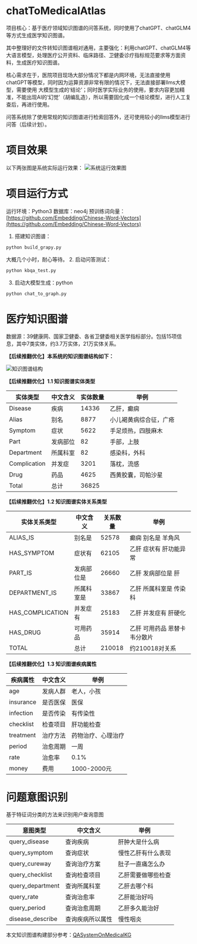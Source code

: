 # chatToMedicalAtlas

项目核心：基于医疗领域知识图谱的问答系统，同时使用了chatGPT、chatGLM4等方式生成医学知识图谱。

其中整理好的文件转知识图谱相对通用，主要强化：利用chatGPT、chatGLM4等大语言模型，处理医疗公开资料、临床路径、卫健委诊疗指标规范要求等方面资料，生成医疗知识图谱。

核心需求在于，医院项目现场大部分情况下都是内网环境，无法直接使用chatGPT等模型，同时因为运算资源非常有限的情况下，无法直接部署llms大模型，需要使用
大模型生成的‘结论’；同时医学实际业务的使用，要求内容更加精准，不能出现AI的‘幻觉’（胡编乱造），所以需要固化成一个结论模型，进行人工复查后，再进行使用。

问答系统除了使用常规的知识图谱进行检索回答外，还可使用较小的llms模型进行问答（后续计划）。


# 项目效果 #
以下两张图是系统实际运行效果：
![系统运行效果图](https://github.com/zhihao-chen/QASystemOnMedicalGraph/blob/master/img/%E6%95%88%E6%9E%9C%E5%9B%BE.png)

# 项目运行方式
运行环境：Python3
数据库：neo4j
预训练词向量：[https://github.com/Embedding/Chinese-Word-Vectors](https://github.com/Embedding/Chinese-Word-Vectors)

1. 搭建知识图谱：
```bash
python build_grapy.py
```
大概几个小时，耐心等待。
2. 启动问答测试：
```bash
python kbqa_test.py
```
3. 启动大模型生成：python 
```bash
python chat_to_graph.py
```

# 医疗知识图谱
数据源：39健康网、国家卫健委、各省卫健委相关医学指标部分。包括15项信息，其中7类实体，约3.7万实体，21万实体关系。

**【后续推翻优化】本系统的知识图谱结构如下：**

![知识图谱结构](https://github.com/zhihao-chen/QASystemOnMedicalGraph/blob/master/img/%E7%9F%A5%E8%AF%86%E5%9B%BE%E8%B0%B1.png)


**【后续推翻优化】1.1 知识图谱实体类型**

| 实体类型     | 中文含义 | 实体数量 | 举例                   |
| ------------ | -------- | -------- | ---------------------- |
| Disease      | 疾病     | 14336    | 乙肝，癫痫             |
| Alias        | 别名     | 8877     | 小儿褐黄病综合征，广疮 |
| Symptom      | 症状     | 5622     | 手足烦热，四肢麻木     |
| Part         | 发病部位 | 82       | 手部，上肢             |
| Department   | 所属科室 | 82       | 感染科，外科           |
| Complication | 并发症   | 3201     | 落枕，流感             |
| Drug         | 药品     | 4625     | 西黄胶囊，司帕沙星     |
| Total        | 总计     | 36825    |                        |

**【后续推翻优化】1.2 知识图谱实体关系类型**

| 实体关系类型     | 中文含义   | 关系数量 | 举例                         |
| ---------------- | ---------- | -------- | ---------------------------- |
| ALIAS_IS         | 别名是     | 52578    | 癫痫 别名是 羊角风           |
| HAS_SYMPTOM      | 症状有     | 62105    | 乙肝 症状有 肝功能异常       |
| PART_IS          | 发病部位是 | 26660    | 乙肝 发病部位是 肝           |
| DEPARTMENT_IS    | 所属科室是 | 33867    | 乙肝 所属科室是 传染科       |
| HAS_COMPLICATION | 并发症有   | 25183    | 乙肝 并发症有 肝硬化         |
| HAS_DRUG         | 可用药品   | 35914    | 乙肝 可用药品 恩替卡韦分散片 |
| TOTAL            | 总计       | 210018   |  约210018对关系                            |

**【后续推翻优化】1.3 知识图谱疾病属性**

| 疾病属性  | 中文含义 | 举例               |
| --------- | -------- | ------------------ |
| age       | 发病人群 | 老人，小孩         |
| insurance | 是否医保 | 医保               |
| infection | 是否传染 | 有传染性           |
| checklist | 检查项目 | 肝功能检查         |
| treatment | 治疗方法 | 药物治疗、心理治疗 |
| period    | 治愈周期 | 一周               |
| rate      | 治愈率   | 0.1%               |
| money     | 费用     | 1000-2000元        |

# 问题意图识别
基于特征词分类的方法来识别用户查询意图

| 意图类型         | 中文含义         | 举例               |
| ---------------- | ---------------- | ------------------ |
| query_disease    | 查询疾病         | 肝肿大是什么病     |
| query_symptom    | 查询症状         | 慢性乙肝有什么表现 |
| query_cureway    | 查询治疗方案     | 肚子一直痛怎么办   |
| query_checklist  | 查询检查项目     | 乙肝需要做哪些检查 |
| query_department | 查询所属科室     | 乙肝去哪个科       |
| query_rate       | 查询治愈率       | 乙肝能治好吗       |
| query_period     | 查询治愈周期     | 乙肝多久能治好     |
| disease_describe | 查询疾病所以属性 | 慢性咽炎           |



本文知识图谱构建部分参考：[QASystemOnMedicalKG](https://github.com/zhihao-chen/QASystemOnMedicalGraph)
